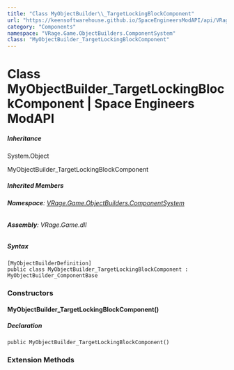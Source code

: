 ```yaml
---
title: "Class MyObjectBuilder\\_TargetLockingBlockComponent"
url: "https://keensoftwarehouse.github.io/SpaceEngineersModAPI/api/VRage.Game.ObjectBuilders.ComponentSystem.MyObjectBuilder_TargetLockingBlockComponent.html"
category: "Components"
namespace: "VRage.Game.ObjectBuilders.ComponentSystem"
class: "MyObjectBuilder_TargetLockingBlockComponent"
---
```


# Class MyObjectBuilder\_TargetLockingBlockComponent | Space Engineers ModAPI

##### Inheritance

System.Object

MyObjectBuilder\_TargetLockingBlockComponent

##### Inherited Members

###### **Namespace**: [VRage.Game.ObjectBuilders.ComponentSystem](https://keensoftwarehouse.github.io/SpaceEngineersModAPI/api/VRage.Game.ObjectBuilders.ComponentSystem.html)

###### **Assembly**: VRage.Game.dll

##### Syntax

```
[MyObjectBuilderDefinition]
public class MyObjectBuilder_TargetLockingBlockComponent : MyObjectBuilder_ComponentBase
```

### Constructors

#### MyObjectBuilder\_TargetLockingBlockComponent()

##### Declaration

```
public MyObjectBuilder_TargetLockingBlockComponent()
```

### Extension Methods